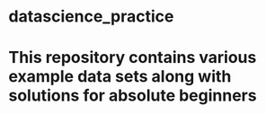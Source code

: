 # datascience_practice
# This repository contains various example data sets along with solutions for absolute beginners

